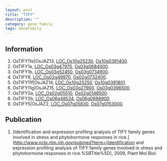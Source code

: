 ```yaml
---
layout: post
title: "TIFY"
description: ""
category: gene family
tags: GeneFamily
---
```


## Information
1. OsTIFY11e|OsJAZ13, [LOC_Os10g25230](http://rice.plantbiology.msu.edu/cgi-bin/ORF_infopage.cgi?orf=LOC_Os10g25230), [Os10g0391400](http://rapdb.dna.affrc.go.jp/viewer/gbrowse_details/irgsp1?name=Os10g0391400).
2. OsTIFY1a, [LOC_Os03g47970](http://rice.plantbiology.msu.edu/cgi-bin/ORF_infopage.cgi?orf=LOC_Os03g47970), [Os03g0684000](http://rapdb.dna.affrc.go.jp/viewer/gbrowse_details/irgsp1?name=Os03g0684000).
3. OsTIFY1b, [LOC_Os03g52450](http://rice.plantbiology.msu.edu/cgi-bin/ORF_infopage.cgi?orf=LOC_Os03g52450), [Os03g0734900](http://rapdb.dna.affrc.go.jp/viewer/gbrowse_details/irgsp1?name=Os03g0734900).
4. OsTIFY8, [LOC_Os02g49970](http://rice.plantbiology.msu.edu/cgi-bin/ORF_infopage.cgi?orf=LOC_Os02g49970), [Os02g0732400](http://rapdb.dna.affrc.go.jp/viewer/gbrowse_details/irgsp1?name=Os02g0732400).
5. OsTIFY11f|OsJAZ14, [LOC_Os10g25250](http://rice.plantbiology.msu.edu/cgi-bin/ORF_infopage.cgi?orf=LOC_Os10g25250), [Os10g0391801](http://rapdb.dna.affrc.go.jp/viewer/gbrowse_details/irgsp1?name=Os10g0391801).
6. OsTIFY11g|OsJAZ15, [LOC_Os03g27900](http://rice.plantbiology.msu.edu/cgi-bin/ORF_infopage.cgi?orf=LOC_Os03g27900), [Os03g0396500](http://rapdb.dna.affrc.go.jp/viewer/gbrowse_details/irgsp1?name=Os03g0396500).
7. OsTIFY2a, [LOC_Os02g05510](http://rice.plantbiology.msu.edu/cgi-bin/ORF_infopage.cgi?orf=LOC_Os02g05510), [Os02g0148500](http://rapdb.dna.affrc.go.jp/viewer/gbrowse_details/irgsp1?name=Os02g0148500).
8. OsTIFY2b, [LOC_Os06g48534](http://rice.plantbiology.msu.edu/cgi-bin/ORF_infopage.cgi?orf=LOC_Os06g48534), [Os06g0698900](http://rapdb.dna.affrc.go.jp/viewer/gbrowse_details/irgsp1?name=Os06g0698900).
9. OsTIFY5|OsJAZ2, [LOC_Os07g05830](http://rice.plantbiology.msu.edu/cgi-bin/ORF_infopage.cgi?orf=LOC_Os07g05830), [Os07g0153000](http://rapdb.dna.affrc.go.jp/viewer/gbrowse_details/irgsp1?name=Os07g0153000).

## Publication
1. [Identification and expression profiling analysis of TIFY family genes involved in stress and phytohormone responses in rice.](http://www.ncbi.nlm.nih.gov/pubmed?term=(Identification and expression profiling analysis of TIFY family genes involved in stress and phytohormone responses in rice.%5BTitle%5D), 2009, Plant Mol Biol.


